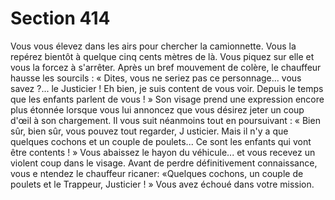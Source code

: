 # Section 414

Vous vous élevez dans les airs pour chercher la camionnette. Vous la repérez bientôt à
quelque cinq cents mètres de là. Vous piquez sur elle et vous la forcez à s'arrêter. Après
un bref mouvement de colère, le chauffeur hausse les sourcils : « Dites, vous ne seriez
pas ce personnage... vous savez ?... le Justicier ! Eh bien, je suis content de vous voir.
Depuis le temps que les enfants parlent de vous ! » Son visage prend une expression
encore plus étonnée lorsque vous lui annoncez que vous désirez jeter un coup d'œil à son
chargement. Il vous suit néanmoins tout en poursuivant : « Bien sûr, bien sûr, vous
pouvez tout regarder, J usticier. Mais il n'y a que quelques cochons et un couple de
poulets... Ce sont les enfants qui vont être contents ! » Vous abaissez le hayon du
véhicule... et vous recevez un violent coup dans le visage. Avant de perdre définitivement
connaissance, vous e ntendez le chauffeur ricaner: «Quelques cochons, un couple de
poulets et le Trappeur, Justicier ! » Vous avez échoué dans votre mission.